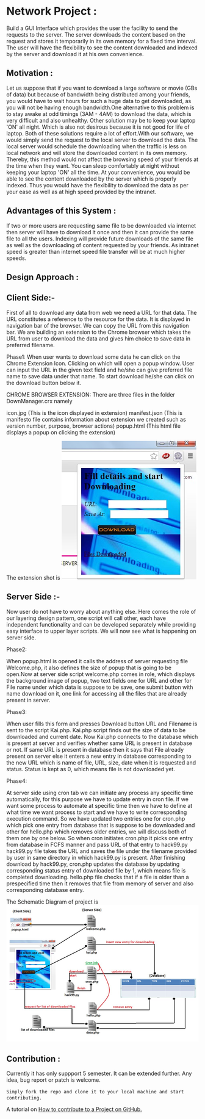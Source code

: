 Network Project :
========================

Build a GUI Interface which provides the user the facility to send the requests to the server. The server downloads the
content based on the request and stores it temporarily in its own memory for a fixed time interval. The user will have 
the flexibility to see the content downloaded and indexed by the server and download it at his own convenience. 

Motivation :
------------
Let us suppose that if you want to download a large software or movie (GBs of data) but because of bandwidth being
distributed among your friends, you would have to wait hours for such a huge data to get downloaded, as you will not be
having enough bandwidth.One alternative to this problem is to stay awake at odd timings (3AM - 4AM) to download the
data, which is very difficult and also unhealthy. Other solution may be to keep your laptop 'ON' all night. Which is
also not desirous because it is not good for life of laptop. Both of these solutions require a lot of effort.With our
software, we would simply send the request to the local server to download the data. The local server would schedule 
the downloading when the traffic is less on local network and will store the downloaded content in its own memory.
Thereby, this method would not affect the browsing speed of your friends at the time when they want. You can sleep 
comfortably at night without keeping your laptop 'ON' all the time. At your convenience, you would be able to see the
content downloaded by the server which is properly indexed. Thus you would have the flexibility to download the data as
per your ease as well as at high speed provided by the intranet.

Advantages of this System :
---------------------------
If two or more users are requesting same file to be downloaded via internet then server will have to download it once
and then it can provide the same file to all the users.
Indexing will provide future downloads of the same file as well as the downloading of content requested by your friends.
As intranet speed is greater than internet speed file transfer will be at much higher speeds.

Design Approach :
-----------------

Client Side:-
-------------

First of all to download any data from web we need a URL for that data. The URL constitutes a reference to the resource
for the data. It is displayed in navigation bar of the browser. We can copy the URL from this navigation bar. We are 
building an extension to the Chrome browser which takes the URL from user to download the data and gives him choice
to save data in preferred filename.

Phase1: When user wants to download some data he can click on the Chrome Extension Icon. Clicking on which will open a popup window. User can input the URL in the given text field and he/she can give preferred file name to save data under that name. To start download he/she can click on the download button below it.

CHROME BROWSER EXTENSION: There are three files in the folder DownManager.crx namely

icon.jpg (This is the icon displayed in extension)
manifest.json (This is manifesto file contains information about extension we created such as version number, purpose, browser actions)
popup.html (This html file displays a popup on clicking the extension)

The extension shot is ![ScreenShot](https://github.com/Narender14/Network-Project/blob/master/chrome.jpg)

Server Side :-
-------------


Now user do not have to worry about anything else. Here comes the role of our layering design pattern, one script will 
call other, each have independent functionality and can be developed separately while providing easy interface to upper
layer scripts. We will now see what is happening on server side.
 
Phase2: 

When popup.html is opened it calls the address of server requesting file Welcome.php, it also defines the size of popup
that is going to be open.Now at server side script welcome.php comes in role, which displays the background image of 
popup, two text fields one for URL and other for File name under which data is suppose to be save, one submit button with name download on it, one link for accessing all the files that are already present in server.

Phase3:

When user fills this form and presses Download button URL and Filename is sent to the script Kai.php.
Kai.php script finds out the size of data to be downloaded and current date.
Now Kai.php connects to the database which is present at server and verifies whether same URL is present in database or
not. If same URL is present in database then it says that File already present on server else it enters a new entry in database corresponding to the new URL which is name of file, URL, size, date when it is requested and status. Status is kept as 0, which means file is not downloaded yet. 

Phase4:

At server side using cron tab we can initiate any process any specific time automatically, for this purpose we have to
update entry in cron file. If we want some process to automate at specific time then we have to define at what time we
want process to start and we have to write corresponding execution command. So we have updated two entries one for
cron.php which pick one entry from database that is suppose to be downloaded and other for hello.php which removes older entries, we will discuss both of them one by one below.
So when cron initiates cron.php it picks one entry from database in FCFS manner and pass URL of that entry to hack99.py 
hack99.py file takes the URL and saves the file under the filename provided by user in same directory in which hack99.py is present.
After finishing download by hack99.py, cron.php updates the database by updating corresponding status entry of 
downloaded file by 1, which means file is completed downloading. hello.php file checks that if a file is older than a prespecified time then it removes that file from memory of server and also corresponding database entry.


The Schematic Diagram of project is ![ScreenShot](https://github.com/Narender14/Network-Project/blob/master/complete.jpg)

Contribution :
---------------

Currently it has only suppport 5 semester. It can be extended further. Any idea, bug report or patch is welcome.

    Simply fork the repo and clone it to your local machine and start contributing.

A tutorial on [How to contribute to a Project on GitHub.](http://www.lornajane.net/posts/2010/contributing-to-projects-on-github/)



